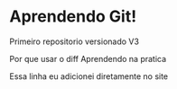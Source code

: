# Aprendendo Git!
 Primeiro repositorio versionado V3

 Por que usar o diff
 Aprendendo na pratica
 
 Essa linha eu adicionei diretamente no site
